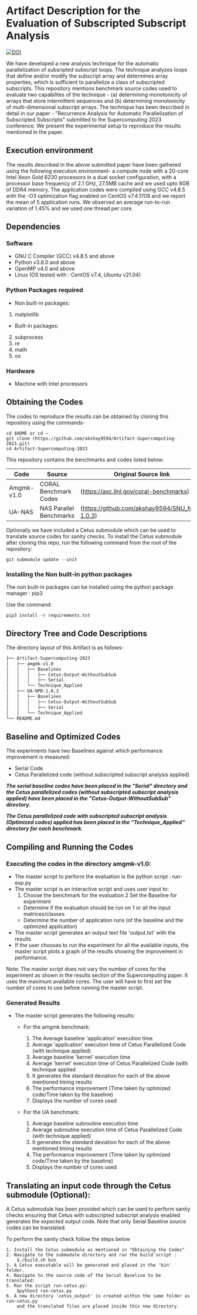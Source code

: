 # Artifact Description for the Evaluation of Subscripted Subscript Analysis

[![DOI](https://zenodo.org/badge/626619497.svg)](https://zenodo.org/badge/latestdoi/626619497)

We have developed a new analysis technique for the automatic parallelization of subsripted
subscript loops. The technique analyzes loops that define and/or modify the subscript array
and determines array properties, which is sufficient to parallelize a class of subscripted
subscripts. This repository mentions benchmark source codes used to evaluate two capabilites
of the technique - (a) determining monotonicity of arrays that store intermittent sequences
and (b) determining monotonicity of multi-dimensional subscript arrays. The technique has
been described in detail in our paper - "Recurrence Analysis for Automatic Parallelization
of Subscripted Subscripts" submitted to the Supercomputing 2023 conference. We present the
experimental setup to reproduce the results mentioned in the paper. 

## Execution environment
The results described in the above submitted paper have been gathered using the following 
execution environment- a compute node with a 20-core Intel Xeon Gold 6230 processors in 
a dual socket configuration, with a processor base frequency of 2.1 GHz, 27.5MB cache and we 
used upto 8GB of DDR4 memory. The application codes were compiled using GCC v4.8.5 with the 
-O3 optimization flag enabled on CentOS v7.4.1708 and we report the mean of 5 application runs. 
We observed an average run-to-run variation of 1.45% and we used one thread per core.

## Dependencies
### Software
 - GNU C Compiler (GCC) v4.8.5 and above
 - Python v3.8.0 and above
 - OpenMP v4.0 and above
 - Linux (OS tested with : CentOS v7.4, Ubuntu v21.04)

### Python Packages required
- Non built-in packages:
1. matplotlib
- Built-in packages:
2. subprocess
3. re
4. math
5. os

### Hardware
 - Machine with Intel processors

## Obtaining the Codes
The codes to reproduce the results can be obtained by cloning this repository using the commands-
```
cd $HOME or cd ~
git clone (https://github.com/akshay9594/Artifact-Supercomputing-2023.git)
cd Artifact-Supercomputing-2023
```
This repository contains the benchmarks and codes listed below:

| Code  | Source | Original Source link | 
| ------------- | ------------- | ------------- |
| Amgmk-v1.0  | CORAL Benchmark Codes | (https://asc.llnl.gov/coral-benchmarks)
| UA-NAS | NAS Parallel Benchmarks | (https://github.com/akshay9594/SNU_NPB-1.0.3)

Optionally we have included a Cetus submodule which can be used to translate source codes
for sanity checks. To install the Cetus submodule after cloning this repo, run the 
following command from the root of the repository:

```
git submodule update --init
```

### Installing the Non built-in python packages
The non built-in packages can be installed using the python package manager : pip3

Use the command:
```
pip3 install -r requirements.txt
```

## Directory Tree and Code Descriptions
The directory layout of this Artifact is as follows-

```bash
├── Artifact-Supercomputing-2023
│   ├── amgmk-v1.0
│   │   ├── Baselines
│   │   │   ├── Cetus-Output-WithoutSubSub
│   │   │   ├── Serial
│   │   └── Technique_Applied
│   ├── UA-NPB-1.0.3
│   │   ├── Baselines
│   │   │   ├── Cetus-Output-WithoutSubSub
│   │   │   ├── Serial
│   │   └── Technique_Applied
└── README.md
```
## Baseline and Optimized Codes
The experiments have two Baselines against which performance improvement is measured:
 - Serial Code
 - Cetus Parallelized code (without subscripted subscript analysis applied)

***The serial baseline codes have been placed in the "Serial" directory
and the Cetus parallelized codes (without subscripted subscript analysis applied) have 
been placed in the "Cetus-Output-WithoutSubSub" directory.***

***The Cetus parallelized code with subscripted subscript analysis (Optimized codes) 
applied has been placed in the "Technique_Applied" directory for each benchmark.***

## Compiling and Running the Codes

### Executing the codes in the directory amgmk-v1.0:

- The master script to perform the evaluation is the python script : run-exp.py
- The master script is an interactive script and uses user input to:
    1. Choose the benchmark for the evaluation 
    2 Set the Baseline for experiment
    - Determine if the evaluation should be run on 1 or all the input matrices/classes
    - Determine the number of application runs (of the baseline and the optimized application)
- The master script generates an output text file 'output.txt' with the results
- If the user chooses to run the experiment for all the available inputs, the master script
  plots a graph of the results showing the improvement in performance.

Note: The master script does not vary the number of cores for the experiment as shown in the
      results section of the Supercomputing paper. It uses the maximum available cores. The
      user will have to first set the number of cores to use before running the master
      script.

### Generated Results

- The master script generates the following results:
    - For the amgmk benchmark:
        1. The Average baseline 'application' execution time
        2. Average 'application' execution time of Cetus Parallelized Code (with technique applied)
        3. Average baseline 'kernel' execution time
        4. Average 'kernel' execution time of Cetus Parallelized Code (with technique applied
        5. It generates the standard deviation for each of the above mentioned timing results
        6. The performance improvement (Time taken by optimized code/Time taken by the baseline)
        7. Displays the number of cores used

    - For the UA benchmark:
        1. Average baseline subroutine execution time
        2. Average subroutine execution time of Cetus Parallelized Code (with technique applied)
        3. It generates the standard deviation for each of the above mentioned timing results
        4. The performance improvement (Time taken by optimized code/Time taken by the baseline)
        5. Displays the number of cores used


## Translating an input code through the Cetus submodule (Optional):

A Cetus submodule has been provided which can be used to perform sanity checks ensuring that
Cetus with subscripted subscript analysis enabled generates the expected output code. Note that
only Serial Baseline source codes can be translated.

To perform the sanity check follow the steps below

```
1. Install the Cetus submodule as mentioned in "Obtaining the Codes"
2. Navigate to the submodule directory and run the build script : 
    $./build.sh bin
3. A Cetus executable will be generated and placed in the 'bin' folder.
4. Navigate to the source code of the Serial Baseline to be translated:
5. Run the script run-cetus.py:
    $python3 run-cetus.py
6. A new directory 'cetus_output' is created within the same folder as run-cetus.py
    and the translated files are placed inside this new directory.
```